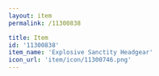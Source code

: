 ```yaml
---
layout: item
permalink: /11300838

title: Item
id: '11300838'
item_name: 'Explosive Sanctity Headgear'
icon_url: 'item/icon/11300746.png'
---
```

